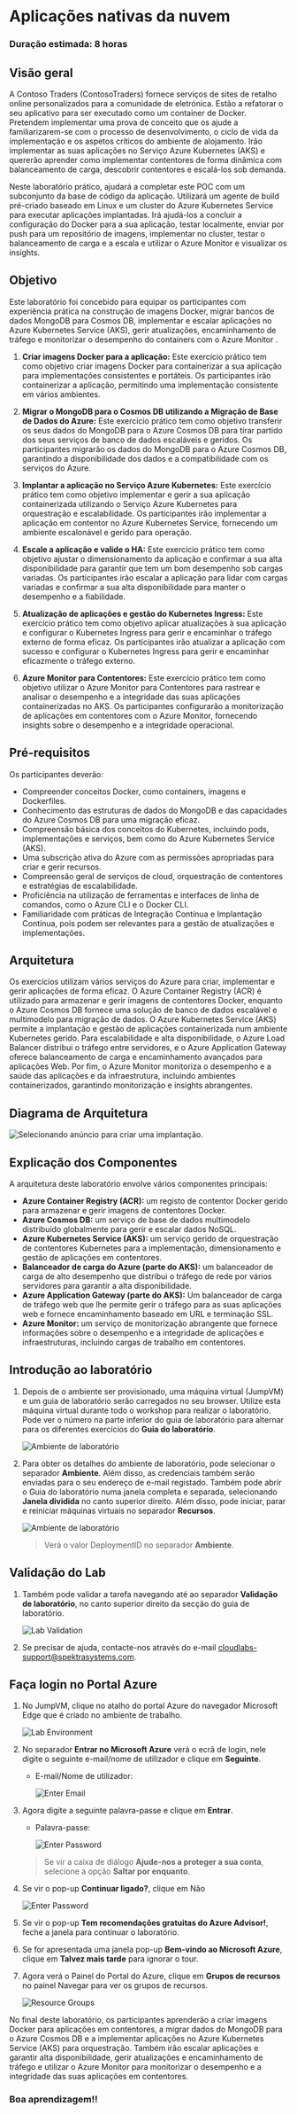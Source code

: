 # Aplicações nativas da nuvem

### Duração estimada: 8 horas

## Visão geral

A Contoso Traders (ContosoTraders) fornece serviços de sites de retalho online personalizados para a comunidade de eletrónica. Estão a refatorar o seu aplicativo para ser executado como um container de Docker. Pretendem implementar uma prova de conceito que os ajude a familiarizarem-se com o processo de desenvolvimento, o ciclo de vida da implementação e os aspetos críticos do ambiente de alojamento. Irão implementar as suas aplicações no Serviço Azure Kubernetes (AKS) e quererão aprender como implementar contentores de forma dinâmica com balanceamento de carga, descobrir contentores e escalá-los sob demanda.

Neste laboratório prático, ajudará a completar este POC com um subconjunto da base de código da aplicação. Utilizará um agente de build pré-criado baseado em Linux e um cluster do Azure Kubernetes Service para executar aplicações implantadas. Irá ajudá-los a concluir a configuração do Docker para a sua aplicação, testar localmente, enviar por push para um repositório de imagens, implementar no cluster, testar o balanceamento de carga e a escala e utilizar o Azure Monitor e visualizar os insights.

## Objetivo

Este laboratório foi concebido para equipar os participantes com experiência prática na construção de imagens Docker, migrar bancos de dados MongoDB para Cosmos DB, implementar e escalar aplicações no Azure Kubernetes Service (AKS), gerir atualizações, encaminhamento de tráfego e monitorizar o desempenho do containers com o Azure Monitor .

1. **Criar imagens Docker para a aplicação:** Este exercício prático tem como objetivo criar imagens Docker para containerizar a sua aplicação para implementações consistentes e portáteis. Os participantes irão containerizar a aplicação, permitindo uma implementação consistente em vários ambientes.

1. **Migrar o MongoDB para o Cosmos DB utilizando a Migração de Base de Dados do Azure:** Este exercício prático tem como objetivo transferir os seus dados do MongoDB para o Azure Cosmos DB para tirar partido dos seus serviços de banco de dados escaláveis ​​​​e geridos. Os participantes migrarão os dados do MongoDB para o Azure Cosmos DB, garantindo a disponibilidade dos dados e a compatibilidade com os serviços do Azure.

1. **Implantar a aplicação no Serviço Azure Kubernetes:** Este exercício prático tem como objetivo implementar e gerir a sua aplicação containerizada utilizando o Serviço Azure Kubernetes para orquestração e escalabilidade. Os participantes irão implementar a aplicação em contentor no Azure Kubernetes Service, fornecendo um ambiente escalonável e gerido para operação.

1. **Escale a aplicação e valide o HA:** Este exercício prático tem como objetivo ajustar o dimensionamento da aplicação e confirmar a sua alta disponibilidade para garantir que tem um bom desempenho sob cargas variadas. Os participantes irão escalar a aplicação para lidar com cargas variadas e confirmar a sua alta disponibilidade para manter o desempenho e a fiabilidade.

1. **Atualização de aplicações e gestão do Kubernetes Ingress:** Este exercício prático tem como objetivo aplicar atualizações à sua aplicação e configurar o Kubernetes Ingress para gerir e encaminhar o tráfego externo de forma eficaz. Os participantes irão atualizar a aplicação com sucesso e configurar o Kubernetes Ingress para gerir e encaminhar eficazmente o tráfego externo.

1. **Azure Monitor para Contentores:** Este exercício prático tem como objetivo utilizar o Azure Monitor para Contentores para rastrear e analisar o desempenho e a integridade das suas aplicações containerizadas no AKS. Os participantes configurarão a monitorização de aplicações em contentores com o Azure Monitor, fornecendo insights sobre o desempenho e a integridade operacional.

## Pré-requisitos

Os participantes deverão:

- Compreender conceitos Docker, como containers, imagens e Dockerfiles.
- Conhecimento das estruturas de dados do MongoDB e das capacidades do Azure Cosmos DB para uma migração eficaz.
- Compreensão básica dos conceitos do Kubernetes, incluindo pods, implementações e serviços, bem como do Azure Kubernetes Service (AKS).
- Uma subscrição ativa do Azure com as permissões apropriadas para criar e gerir recursos.
- Compreensão geral de serviços de cloud, orquestração de contentores e estratégias de escalabilidade.
- Proficiência na utilização de ferramentas e interfaces de linha de comandos, como o Azure CLI e o Docker CLI.
- Familiaridade com práticas de Integração Contínua e Implantação Contínua, pois podem ser relevantes para a gestão de atualizações e implementações.

## Arquitetura

Os exercícios utilizam vários serviços do Azure para criar, implementar e gerir aplicações de forma eficaz. O Azure Container Registry (ACR) é utilizado para armazenar e gerir imagens de contentores Docker, enquanto o Azure Cosmos DB fornece uma solução de banco de dados escalável e multimodelo para migração de dados. O Azure Kubernetes Service (AKS) permite a implantação e gestão de aplicações containerizada num ambiente Kubernetes gerido. Para escalabilidade e alta disponibilidade, o Azure Load Balancer distribui o tráfego entre servidores, e o Azure Application Gateway oferece balanceamento de carga e encaminhamento avançados para aplicações Web. Por fim, o Azure Monitor monitoriza o desempenho e a saúde das aplicações e da infraestrutura, incluindo ambientes containerizados, garantindo monitorização e insights abrangentes.

## Diagrama de Arquitetura

![Selecionando anúncio para criar uma implantação.](../media/newoverview.png "Selecionar + Adicionar para criar uma implantação")

## Explicação dos Componentes

A arquitetura deste laboratório envolve vários componentes principais:

- **Azure Container Registry (ACR):** um registo de contentor Docker gerido para armazenar e gerir imagens de contentores Docker.
- **Azure Cosmos DB:** um serviço de base de dados multimodelo distribuído globalmente para gerir e escalar dados NoSQL.
- **Azure Kubernetes Service (AKS):** um serviço gerido de orquestração de contentores Kubernetes para a implementação, dimensionamento e gestão de aplicações em contentores.
- **Balanceador de carga do Azure (parte do AKS):** um balanceador de carga de alto desempenho que distribui o tráfego de rede por vários servidores para garantir a alta disponibilidade.
- **Azure Application Gateway (parte do AKS):** Um balanceador de carga de tráfego web que lhe permite gerir o tráfego para as suas aplicações web e fornece encaminhamento baseado em URL e terminação SSL.
- **Azure Monitor:** um serviço de monitorização abrangente que fornece informações sobre o desempenho e a integridade de aplicações e infraestruturas, incluindo cargas de trabalho em contentores.

## Introdução ao laboratório

1. Depois de o ambiente ser provisionado, uma máquina virtual (JumpVM) e um guia de laboratório serão carregados no seu browser. Utilize esta máquina virtual durante todo o workshop para realizar o laboratório. Pode ver o número na parte inferior do guia de laboratório para alternar para os diferentes exercícios do **Guia do laboratório**.

   ![](../media/1-10-24(1).png "Ambiente de laboratório")

1. Para obter os detalhes do ambiente de laboratório, pode selecionar o separador **Ambiente**. Além disso, as credenciais também serão enviadas para o seu endereço de e-mail registado. Também pode abrir o Guia do laboratório numa janela completa e separada, selecionando **Janela dividida** no canto superior direito. Além disso, pode iniciar, parar e reiniciar máquinas virtuais no separador **Recursos**.

   ![](../media/1-10-24(2).png "Ambiente de laboratório")

   > Verá o valor DeploymentID no separador **Ambiente**.

## Validação do Lab

1. Também pode validar a tarefa navegando até ao separador **Validação de laboratório**, no canto superior direito da secção do guia de laboratório.

   ![Lab Validation](../media/1-10-24(3).png)

1. Se precisar de ajuda, contacte-nos através do e-mail cloudlabs-support@spektrasystems.com.

## Faça login no Portal Azure

1. No JumpVM, clique no atalho do portal Azure do navegador Microsoft Edge que é criado no ambiente de trabalho.

   ![](../media/1-10-24(4).png "Lab Environment")

1. No separador **Entrar no Microsoft Azure** verá o ecrã de login, nele digite o seguinte e-mail/nome de utilizador e clique em **Seguinte**.

    * E-mail/Nome de utilizador: <inject key="AzureAdUserEmail"></inject>

      ![](../media/1-10-24(5).png "Enter Email")

1. Agora digite a seguinte palavra-passe e clique em **Entrar**.

    * Palavra-passe: <inject key="AzureAdUserPassword"></inject>

      ![](../media/1-10-24(6).png "Enter Password")

    > Se vir a caixa de diálogo **Ajude-nos a proteger a sua conta**, selecione a opção **Saltar por enquanto**.

1. Se vir o pop-up **Continuar ligado?**, clique em Não

   ![](../media/1-10-24(7).png "Enter Password")

1. Se vir o pop-up **Tem recomendações gratuitas do Azure Advisor!**, feche a janela para continuar o laboratório.

1. Se for apresentada uma janela pop-up **Bem-vindo ao Microsoft Azure**, clique em **Talvez mais tarde** para ignorar o tour.

1. Agora verá o Painel do Portal do Azure, clique em **Grupos de recursos** no painel Navegar para ver os grupos de recursos.

   ![](../media/1-10-24(8).png "Resource Groups")

No final deste laboratório, os participantes aprenderão a criar imagens Docker para aplicações em contentores, a migrar dados do MongoDB para o Azure Cosmos DB e a implementar aplicações no Azure Kubernetes Service (AKS) para orquestração. Também irão escalar aplicações e garantir alta disponibilidade, gerir atualizações e encaminhamento de tráfego e utilizar o Azure Monitor para monitorizar o desempenho e a integridade das suas aplicações em contentores.

### Boa aprendizagem!!
